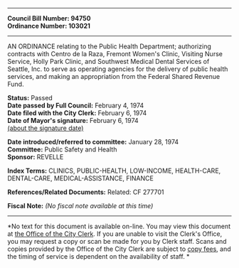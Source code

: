 * * * * *  
  
**Council Bill Number: [](#h0)[](#h2)94750**   
**Ordinance Number: 103021**  
  
* * * * *  
  
AN ORDINANCE relating to the Public Health Department; authorizing contracts with Centro de la Raza, Fremont Women's Clinic, Visiting Nurse Service, Holly Park Clinic, and Southwest Medical Dental Services of Seattle, Inc. to serve as operating agencies for the delivery of public health services, and making an appropriation from the Federal Shared Revenue Fund.  
  
**Status:** Passed   
**Date passed by Full Council:** February 4, 1974   
**Date filed with the City Clerk:** February 6, 1974   
**Date of Mayor's signature:** February 6, 1974   
[(about the signature date)](/~public/approvaldate.htm)   
  
  
**Date introduced/referred to committee:** January 28, 1974   
**Committee:** Public Safety and Health   
**Sponsor:** REVELLE   
  
**Index Terms:** CLINICS, PUBLIC-HEALTH, LOW-INCOME, HEALTH-CARE, DENTAL-CARE, MEDICAL-ASSISTANCE, FINANCE  
  
**References/Related Documents:** Related: CF 277701  
  
**Fiscal Note:** *(No fiscal note available at this time)*  
  
* * * * *  
  
*No text for this document is available on-line. You may view this document at [the Office of the City Clerk](http://www.seattle.gov/leg/clerk/contactUs.htm). If you are unable to visit the Clerk's Office, you may request a copy or scan be made for you by Clerk staff. Scans and copies provided by the Office of the City Clerk are subject to [copy fees](http://clerk.seattle.gov/~public/clerkfees.htm), and the timing of service is dependent on the availability of staff. *  
  
  
